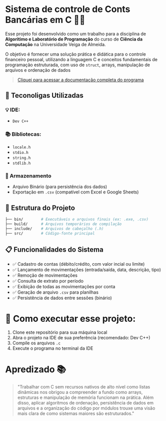 # Sistema de controle de Conts Bancárias em C 👩‍💻
Esse projeto foi desenvolvido como um trabalho para a disciplina de **Algoritimo e Laboratório de Programação** do curso de **Ciência da Computação** na Universidade Veiga de Almeida. 

O objetivo é fornecer uma solução prática e didática para o controle financeiro pessoal, utilizando a linguagem C e conceitos fundamentais de programação estruturada, com uso de `struct`, arrays, manipulação de arquivos e ordenação de dados

> [Cliquei para acessar a documentação completa do programa](docs/A1%20-%20Algoritmos%20e%20Lab%20Programa%C3%A7%C3%A3o%20.pdf)

##  🔨 Teconoligas Utilizadas 

### 💡 IDE:
- `Dev C++`

### 📚 Bibliotecas:
- `locale.h`
- `stdio.h`
- `string.h`
- `stdlib.h`

### 💾 Armazenamento
- Arquivo Binário (para persistência dos dados)
- Exportação em `.csv` (compatível com Excel e Google Sheets)


## 🔧 Estrutura do Projeto
```bash
├── bin/        # Executáveis e arquivos finais (ex: .exe, .csv)
├── build/      # Arquivos temporários de compilação
├── include/    # Arquivos de cabeçalho (.h)
├── src/        # Código-fonte principal
```

## 📋 Funcionalidades do Sistema

- ✅ Cadastro de contas (débito/crédito, com valor incial ou limite)
- ✅ Lançamento de movimentações (entrada/saída, data, descrição, tipo)
- ✅ Remoção de movimentações
- ✅ Consulta de extrato por período
- ✅ Exibição de todas as movimentações por conta
- ✅ Geração de arquivo `.csv` para planilhas
- ✅ Persistência de dados entre sessões (binário)



# 🚀 Como executar esse projeto: 
1. Clone este repositório para sua máquina local
2. Abra o projeto na IDE de sua preferência (recomendado: Dev C++)
3. Compile os arquivos `.c`
4. Execute o programa no terminal da IDE



# Apredizado 📚

> "Trabalhar com C sem recursos nativos de alto nível como listas dinâmicas nos obrigou a compreender a fundo como arrays, estruturas e manipulação de memória funcionam na prática. Além disso, aplicar algoritmos de ordenação, persistência de dados em arquivos e a organização do código por módulos trouxe uma visão mais clara de como sistemas maiores são estruturados."
